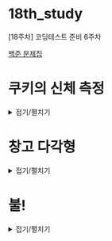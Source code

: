 # 18th_study
[18주차] 코딩테스트 준비 6주차


[백준 문제집](https://www.acmicpc.net/workbook/view/15943)

# 쿠키의 신체 측정

<details>
<summary>접기/펼치기</summary>
<div markdown="1">

## [동우](./%EC%BF%A0%ED%82%A4%EC%9D%98%20%EC%8B%A0%EC%B2%B4%20%EC%B8%A1%EC%A0%95/%EB%8F%99%EC%9A%B0.py)
```py
import sys
input = sys.stdin.readline

N = int(input())
arr = [input().strip() for _ in range(N)]

h_i, h_j = 0, 0                     # 심장 위치 찾기
for i in range(N):
    if h_i and h_j:                 # 머리를 찾으면 멈춰
        break
    for j in range(N):
        if arr[i][j] == '*':
            h_i, h_j = i + 1, j     # 심장 위치
            break

l_a, r_a, w, l_l, r_l = 0, 0, 0, 0, 0       # 왼쪽 팔, 오른쪽 팔, 허리, 왼쪽 다리, 오른쪽 다리 선언 및 초기화
for l_a_j in range(h_j - 1, -1, -1):        # 심장을 기준으로 하나씩 왼쪽으로 이동
    if arr[h_i][l_a_j] != '*':              # 신체 부위가 아니면 멈춰
        break
    l_a += 1

for r_a_j in range(h_j + 1, N):             # 심장을 기준으로 한나씩 오른쪽으로 이동
    if arr[h_i][r_a_j] != '*':
        break
    r_a += 1

for w_i in range(h_i + 1, N):               # 심장을 기준으로 하나씩 아래로 이동
    if arr[w_i][h_j] != '*':
        break
    w += 1

for l_l_i in range(h_i + w + 1, N):         # 허리가 끝나는 부분을 기준으로 하나씩 아래로 이동
    if arr[l_l_i][h_j - 1] != '*':          # 왼쪽 다리. 허리 기준 -1
        break
    l_l += 1

for l_l_i in range(h_i + w + 1, N):
    if arr[l_l_i][h_j + 1] != '*':          # 오른쪽 다리. 허리 기준 +1
        break
    r_l += 1

print(h_i + 1, h_j + 1)
print(l_a, r_a, w, l_l, r_l)
```

## [민웅](./%EC%BF%A0%ED%82%A4%EC%9D%98%20%EC%8B%A0%EC%B2%B4%20%EC%B8%A1%EC%A0%95/%EB%AF%BC%EC%9B%85.py)
```py
# 20125_쿠키의신체측정_Cookie
import sys
input = sys.stdin.readline

N = int(input())

field = [list(map(str, input())) for _ in range(N)]

heart = False
body_end = False
belly = 0
for i in range(N):
    for j in range(N):
        if field[i][j] == '*':
            heart = [i+2, j+1]
            nx, ny = i, j
            while field[nx][ny] == '*':
                nx += 1
                belly += 1
            body_end = [nx, ny]
            break
    if heart:
        break

[x, y] = heart
ans = []
cnt1, cnt2, cnt3, cnt4 = 0, 0, 0, 0
for i in range(y-1):
    if field[x-1][i] == '*':
        cnt1 += 1

for i in range(y, N):
    if field[x-1][i] == '*':
        cnt2 += 1

for i in range(body_end[0], N):
    if field[i][body_end[1]-1] == '*':
        cnt3 += 1

for i in range(body_end[0], N):
    if field[i][body_end[1]+1] == '*':
        cnt4 += 1
print(x, y)
print(cnt1, cnt2, belly-2, cnt3, cnt4)
```

## [서희](./%EC%BF%A0%ED%82%A4%EC%9D%98%20%EC%8B%A0%EC%B2%B4%20%EC%B8%A1%EC%A0%95/%EC%84%9C%ED%9D%AC.py)
```py
```

## [성구](./%EC%BF%A0%ED%82%A4%EC%9D%98%20%EC%8B%A0%EC%B2%B4%20%EC%B8%A1%EC%A0%95/%EC%84%B1%EA%B5%AC.py)
```py
# 20125 쿠키의 신체 측정
import sys
input = sys.stdin.readline

N = int(input())
plate = [input().strip() for _ in range(N)]

# 심장
def searchHeart():
    for i in range(N):
        for j in range(N):
            if plate[i][j] == "*":
                return i+1, j

def length_of(heart):
    y, x = heart
    length = [0, 0, 0, 0, 0]
    # 왼쪽 팔    
    for i in range(x+1):
        if plate[y][i] == "*":
            length[0] = x - i 
            break
    # 오른쪽 팔
    for i in range(N-1, x,-1):
        if plate[y][i] == "*":
            length[1] = i - x
            break
    # 허리
    for i in range(1,N):
        if plate[y+i][x] == "_":
            break
        else:
            length[2] += 1
    # 왼쪽 다리
    for i in range(1,N):
        if y+length[2]+i>=N or plate[y+length[2]+i][x-1] == "_":
            break
        else:
            length[3] += 1
    # 오른쪽 다리
    for i in range(1,N):
        if y+length[2]+i>=N or plate[y+length[2]+i][x+1] == "_":
            break
        else:
            length[4] += 1
    return length
heart = searchHeart()
print(heart[0] +1, heart[1]+1)
print(*length_of(heart))
```

## [혜진](./%EC%BF%A0%ED%82%A4%EC%9D%98%20%EC%8B%A0%EC%B2%B4%20%EC%B8%A1%EC%A0%95/%ED%98%9C%EC%A7%84.py)
```py
```

</div>
</details>

# 창고 다각형

<details>
<summary>접기/펼치기</summary>
<div markdown="1">

## [동우](./%EC%B0%BD%EA%B3%A0%20%EB%8B%A4%EA%B0%81%ED%98%95/%EB%8F%99%EC%9A%B0.py)
```py
import sys
input = sys.stdin.readline

N = int(input())
arr = [list(map(int, input().strip().split())) for _ in range(N)]
arr.sort()


maxX = arr[-1][0]                           # 창고 최대 가로 폭
maxY, maxIdx = 0, 0                         # 기둥 최대 높이와 위치
for i in range(N):
    if maxY < arr[i][1]:
        maxY, maxIdx = arr[i][1], arr[i][0]

tmp = [0] * (maxX + 1)
for x, y in arr:
    tmp[x] = y                              # 창고의 모든 기둥 적어두기

total, left, right = 0, 0, 0
for i in range(maxIdx + 1):                 # 최대 기둥 위치를 기준으로 왼쪽 넓이 구하기
    if tmp[i] > left:                       # 기존 기둥보다 높은 기둥이 생길 때마다 갱신해주기
        left = tmp[i]
    total += left                           # 기둥들 누적 합

for j in range(maxX, maxIdx, -1):           # 오른쪽 넓이 구하기
    if tmp[j] > right:
        right = tmp[j]
    total += right

print(total)
```

## [민웅](./%EC%B0%BD%EA%B3%A0%20%EB%8B%A4%EA%B0%81%ED%98%95/%EB%AF%BC%EC%9B%85.py)
```py
# 2304_창고다각형_warehouse-Polygon
# 오답이유 찾는중
import sys
input = sys.stdin.readline

N = int(input())

ans = 0

rect = []

cursor = 0
height = 0
max_h = 0
max_h_idx = 0

for _ in range(N):
    L, H = map(int, input().rstrip().split())
    if H >= max_h:
        max_h = H
        max_h_idx = L
    rect.append([L, H])

rect.sort(key=lambda x: x[0])


idx = 0
while height != max_h:
    l, h = rect[idx][0], rect[idx][1]
    if h > height:
        ans += height*(l-cursor)
        cursor = l
        height = h
        idx += 1
    else:
        idx += 1

if cursor != max_h_idx:
    ans += max_h*(max_h_idx - cursor + 1)
else:
    ans += max_h

idx = N-1
height = 0
cursor = 0
while height != max_h:
    l, h = rect[idx][0], rect[idx][1]
    if h > height:
        ans += height * (cursor - l)
        cursor = l
        height = h
        idx -= 1
    else:
        idx -= 1

print(ans)

```

## [서희](./%EC%B0%BD%EA%B3%A0%20%EB%8B%A4%EA%B0%81%ED%98%95/%EC%84%9C%ED%9D%AC.py)
```py
```

## [성구](./%EC%B0%BD%EA%B3%A0%20%EB%8B%A4%EA%B0%81%ED%98%95/%EC%84%B1%EA%B5%AC.py)
```py
# 2304 창고 다각형
import sys
import heapq
input = sys.stdin.readline

# 입력
N = int(input())
# 최대힙
storage = []
for _ in range(N):
    l, h = map(int, input().strip().split())
    heapq.heappush(storage,(-h, [l,h]))

# 기준이 되는 최대값 빼오기 위치, 길이
_, [Dlocation, Dheight] = heapq.heappop(storage)
# 최초 넓이(최대값의 길이에서 시작)
dimension = Dheight
# 왼쪽과 오른쪽을 나눔
left = Dlocation
right = Dlocation+1
# 최대값을 제외한 N-1번 반복
for _ in range(N-1):
    # 하나씩 빼오기(최대값순으로)
    _, [location, height] = heapq.heappop(storage)
    # 왼쪽에 있으면 넓이 구해서 더하기
    if location < left:
        dimension += (left - location) * height
        # 기준 초기화
        left = location
    # 오른쪽에 있으면 넓이 해서 더하기
    elif location >= right:
        dimension += (location+1 - right) * height
        # 기준 초기화
        right = location + 1
    # 그 외의 경우의 수는 넘어가기
# 결론 출력
print(dimension)
```

## [혜진](./%EC%B0%BD%EA%B3%A0%20%EB%8B%A4%EA%B0%81%ED%98%95/%ED%98%9C%EC%A7%84.py)
```py
```

</div>
</details>

# 불!

<details>
<summary>접기/펼치기</summary>
<div markdown="1">

## [동우](./%EB%B6%88!/%EB%8F%99%EC%9A%B0.py)
```py
```

## [민웅](./%EB%B6%88!/%EB%AF%BC%EC%9B%85.py)
```py
# 4179_불_fire!
# 11% 틀렸습니다 원인 찾는중
import sys
from collections import deque
input = sys.stdin.readline

dxy = [(0, 1), (0, -1), (1, 0), (-1, 0)]

R, C = map(int, input().split())

maze = [list(map(str, input())) for _ in range(R)]

s = []
f = []
visited = [[-1]*C for _ in range(R)]
ans = 0
for i in range(R):
    for j in range(C):
        if maze[i][j] == 'J':
            s = [i, j]
        elif maze[i][j] == 'F':
            f.append([i, j])
            visited[i][j] = 1
        elif maze[i][j] == '.':
            visited[i][j] = 0


q = deque()
for v in f:
    q.append(f.pop())

    while q:
        x, y = q.popleft()

        for d in dxy:
            nx = x + d[0]
            ny = y + d[1]

            if 0 <= nx <= R-1 and 0 <= ny <= C-1:
                # 처음에 maze[nx][ny] == '.' 으로해서 J 위치 마킹못함
                if maze[nx][ny] != '#' and visited[nx][ny] == 0:
                    visited[nx][ny] = visited[x][y] + 1
                    q.append([nx, ny])

s.append(0)
q.append(s)

visited2 = [[0]*C for _ in range(R)]
while q:
    x, y, dis = q.popleft()

    for d in dxy:
        nx = x + d[0]
        ny = y + d[1]

        if 0 <= nx <= R-1 and 0 <= ny <= C-1:
            if (visited[nx][ny] >= dis+1 or visited[nx][ny] == 0) and visited2[nx][ny] == 0:
                visited2[nx][ny] = 1
                q.append([nx, ny, dis+1])
        else:
            ans = dis+1
            q = []
            break

if ans == 0:
    ans = 'IMPOSSIBLE'

print(ans)


```

## [서희](./%EB%B6%88!/%EC%84%9C%ED%9D%AC.py)
```py
```

## [성구](./%EB%B6%88!/%EC%84%B1%EA%B5%AC.py)
```py
# 4179 불!  -  불 먼저 돌리고 지훈이 돌리니 메모리 초과 따라서 턴마다 task 처리
# 질문게시판을 돌아보면서 풀었음..
import sys
from collections import deque
input = sys.stdin.readline

# 방향 리스트
dir = [(1, 0), (-1, 0), (0, 1), (0, -1)]
# 불과 지훈이 위치 찾기
def find_j_f():
    for i in range(R):
        for j in range(C):
            if maze[i][j] == "J":
                start.append(i)
                start.append(j)
            elif maze[i][j] == "F":
                fire.append((i, j))


def bfs(start_y, start_x):
    # 지훈이 용 큐
    jque = deque([(start_y, start_x)])
    # 불 용 큐
    fque = deque([])
    # 방문 확인
    visited = [[0]*C for _ in range(R)]
    # 불은 -1, 지훈이는 턴 수
    for idx in range(len(fire)):
        fque.append((fire[idx][0], fire[idx][1]))
        visited[fire[idx][0]][fire[idx][1]] = -1
    visited[start_y][start_x] = 1
    while jque:
        # print("TURN")
        # 지훈이와 불의큐 길이 만큼 반복문을 돌아 1분당 할일을 모두 하게 함
        flen = len(fque)
        jlen = len(jque)
        # 불 먼저
        for _ in range(flen):
            fi, fj = fque.popleft()
            for di, dj in dir:
                fni, fnj = fi+di, fj+dj
                # "." 확인 안해서 38% 틀림
                if 0<=fni<R and 0<=fnj<C and maze[fni][fnj] == '.' and not visited[fni][fnj]:
                    fque.append((fni, fnj))
                    visited[fni][fnj] = -1
        # 지훈이 차례
        for _ in range(jlen):
            ji, jj = jque.popleft()
            for jdi, jdj in dir:
                jni, jnj = ji+jdi, jj+jdj
                # 출구에 서있으면 멈춤
                if jni < 0 or jni >= R or jnj < 0 or jnj >= C:
                    # 턴수 출력
                    return visited[ji][jj]
                elif maze[jni][jnj] == "." and not visited[jni][jnj]:
                    jque.append((jni, jnj))
                    visited[jni][jnj] = visited[ji][jj] + 1
        # [print(visited[index]) for index in range(R)]
    # 다 돌았는데 없으면 "불가능"
    return "IMPOSSIBLE"
            

R, C = map(int, input().strip().split())
maze = [input().strip() for _ in range(R)]
# 불 위치
fire = []
# 지훈이 시작 위치
start = []
find_j_f()
print(bfs(start[0], start[1]))
```

## [혜진](./%EB%B6%88!/%ED%98%9C%EC%A7%84.py)
```py
```

</div>
</details>
